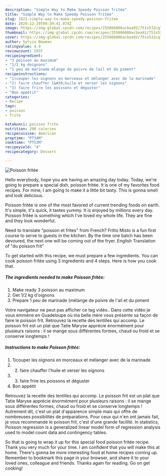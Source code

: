 ```yaml
---
description: "Simple Way to Make Speedy Poisson fritée"
title: "Simple Way to Make Speedy Poisson fritée"
slug: 1821-simple-way-to-make-speedy-poisson-fritee
date: 2020-12-29T09:39:41.874Z
image: https://img-global.cpcdn.com/recipes/255866086acbea92/751x532cq70/poisson-fritee-photo-principale-de-la-recette.jpg
thumbnail: https://img-global.cpcdn.com/recipes/255866086acbea92/751x532cq70/poisson-fritee-photo-principale-de-la-recette.jpg
cover: https://img-global.cpcdn.com/recipes/255866086acbea92/751x532cq70/poisson-fritee-photo-principale-de-la-recette.jpg
author: Sylvia Bowman
ratingvalue: 4.9
reviewcount: 2937
recipeingredient:
- "3 poisson au maximum"
- "1/2 kg doignons"
- "1 peu de marinade mlange de poivre de lail et du piment"
recipeinstructions:
- "1)couper les oignons en morceaux et mélanger avec de la marinade"
- "2) faire chauffer l&#39;huile et verser les oignons"
- "3) faire frire les poissons et déguster"
- "Bon appétit"
categories:
- Recipe
tags:
- poisson
- frite

katakunci: poisson frite 
nutrition: 290 calories
recipecuisine: American
preptime: "PT34M"
cooktime: "PT53M"
recipeyield: "4"
recipecategory: Dessert

---
```



![Poisson fritée](https://img-global.cpcdn.com/recipes/255866086acbea92/751x532cq70/poisson-fritee-photo-principale-de-la-recette.jpg)

Hello everybody, hope you are having an amazing day today. Today, we're going to prepare a special dish, poisson fritée. It is one of my favorites food recipes. For mine, I am going to make it a little bit tasty. This is gonna smell and look delicious.

Poisson fritée is one of the most favored of current trending foods on earth. It's simple, it's quick, it tastes yummy. It is enjoyed by millions every day. Poisson fritée is something which I've loved my whole life. They are fine and they look wonderful.

Need to translate &#34;poisson et frites&#34; from French? Fritto Misto is a fun first course to serve to guests in the kitchen. By the time one batch has been devoured, the next one will be coming out of the fryer. English Translation of &#34;du poisson frit&#34;


To get started with this recipe, we must prepare a few ingredients. You can cook poisson fritée using 3 ingredients and 4 steps. Here is how you cook that.

<!--inarticleads1-->

##### The ingredients needed to make Poisson fritée:

1. Make ready 3 poisson au maximum
1. Get 1/2 kg d&#39;oignons
1. Prepare 1 peu de marinade (mélange de poivre de l&#39;ail et du piment


Votre navigateur ne peut pas afficher ce tag vidéo.. Dans cette vidéo je vous emmène en Guadeloupe où ma belle mère vous présente sa façon de faire le poisson frit. Retrouvez la recette des lentilles qui accomp. Le poisson frit est un plat que Tatie Maryse apprécie énormément pour plusieurs raisons : il se mange sous différentes formes, chaud ou froid et se conserve longtemps ! 

<!--inarticleads2-->

##### Instructions to make Poisson fritée:

1. 1)couper les oignons en morceaux et mélanger avec de la marinade
1. 2) faire chauffer l&#39;huile et verser les oignons
1. 3) faire frire les poissons et déguster
1. Bon appétit


Retrouvez la recette des lentilles qui accomp. Le poisson frit est un plat que Tatie Maryse apprécie énormément pour plusieurs raisons : il se mange sous différentes formes, chaud ou froid et se conserve longtemps ! Autrement dit, c&#39;est un plat d&#39;apparence simple mais qui offre de nombreuses possibilités de préparations. Pour ceux qui n&#39;en ont jamais fait, je vous recommande le poisson frit, c&#39;est d&#39;une grande facilité. In statistics, Poisson regression is a generalized linear model form of regression analysis used to model count data and contingency tables. 

So that is going to wrap it up for this special food poisson fritée recipe. Thank you very much for your time. I am confident that you will make this at home. There's gonna be more interesting food at home recipes coming up. Remember to bookmark this page in your browser, and share it to your loved ones, colleague and friends. Thanks again for reading. Go on get cooking!
